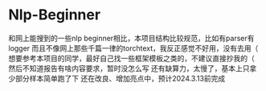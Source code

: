 # Nlp-Beginner
和网上能搜到的一些nlp beginner相比，本项目结构比较规范，比如有parser有logger
而且不像网上那些千篇一律的torchtext，我反正感觉不好用，没有去用（
想要参考本项目的同学，最好自己找一些框架模板之类的，不建议直接抄我的（
然后不知道报告有啥内容要求，暂时没怎么写
还有缺算力，太慢了，基本上只拿少部分样本简单跑了下
还在改良、增加亮点中，预计2024.3.13前完成
